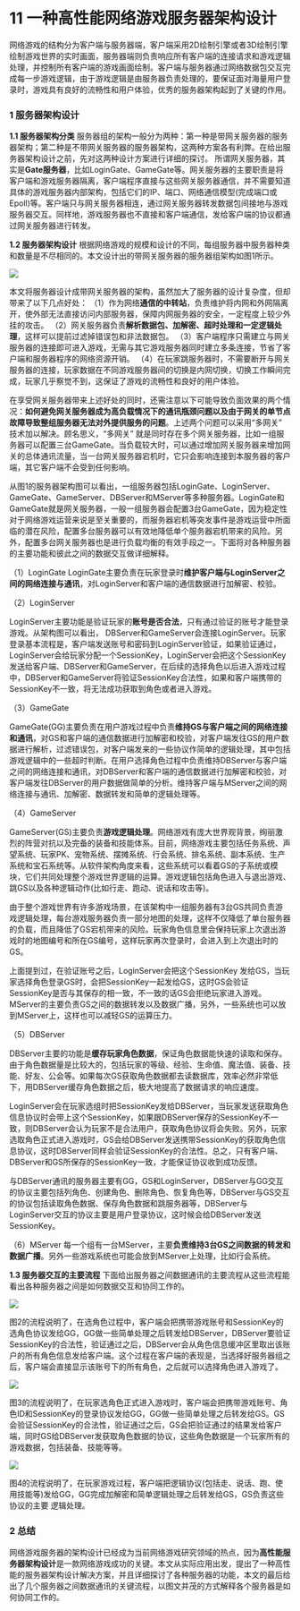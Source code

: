 # 11 一种高性能网络游戏服务器架构设计

​    网络游戏的结构分为客户端与服务器端，客户端采用2D绘制引擎或者3D绘制引擎绘制游戏世界的实时画面，服务器端则负责响应所有客户端的连接请求和游戏逻辑处理，并控制所有客户端的游戏画面绘制。客户端与服务器通过网络数据包交互完成每一步游戏逻辑，由于游戏逻辑是由服务器负责处理的，要保证面对海量用户登录时，游戏具有良好的流畅性和用户体验，优秀的服务器架构起到了关键的作用。

### 1 服务器架构设计

**1.1 服务器架构分类**
服务器组的架构一般分为两种：第一种是带网关服务器的服务器架构；第二种是不带网关服务器的服务器架构，这两种方案各有利弊。在给出服务器架构设计之前，先对这两种设计方案进行详细的探讨。 
所谓网关服务器，其实是**Gate服务器**，比如LoginGate、GameGate等。网关服务器的主要职责是将客户端和游戏服务器隔离，客户端程序直接与这些网关服务器通信，并不需要知道具体的游戏服务器内部架构，包括它们的IP、端口、网络通信模型(完成端口或Epoll)等。客户端只与网关服务器相连，通过网关服务器转发数据包间接地与游戏服务器交互。同样地，游戏服务器也不直接和客户端通信，发给客户端的协议都通过网关服务器进行转发。

**1.2 服务器架构设计** 
根据网络游戏的规模和设计的不同，每组服务器中服务器种类和数量是不尽相同的。本文设计出的带网关服务器的服务器组架构如图1所示。

![](../imgs/game45.webp)

本文将服务器设计成带网关服务器的架构，虽然加大了服务器的设计复杂度，但却带来了以下几点好处：
（1）作为网络**通信的中转站**，负责维护将内网和外网隔离开，使外部无法直接访问内部服务器，保障内网服务器的安全，一定程度上较少外挂的攻击。 
（2）网关服务器负责**解析数据包、加解密、超时处理和一定逻辑处理**，这样可以提前过滤掉错误包和非法数据包。
（3）客户端程序只需建立与网关服务器的连接即可进入游戏，无需与其它游戏服务器同时建立多条连接，节省了客户端和服务器程序的网络资源开销。 
（4）在玩家跳服务器时，不需要断开与网关服务器的连接，玩家数据在不同游戏服务器间的切换是内网切换，切换工作瞬间完成，玩家几乎察觉不到，这保证了游戏的流畅性和良好的用户体验。 

在享受网关服务器带来上述好处的同时，还需注意以下可能导致负面效果的两个情况：**如何避免网关服务器成为高负载情况下的通讯瓶颈问题以及由于网关的单节点故障导致整组服务器无法对外提供服务的问题**。上述两个问题可以采用“多网关” 技术加以解决。顾名思义，“多网关” 就是同时存在多个网关服务器，比如一组服务器可以配置三台GameGate。当负载较大时，可以通过增加网关服务器来增加网关的总体通讯流量，当一台网关服务器宕机时，它只会影响连接到本服务器的客户端，其它客户端不会受到任何影响。 

从图1的服务器架构图可以看出，一组服务器包括LoginGate、LoginServer、GameGate、GameServer、DBServer和MServer等多种服务器。LoginGate和GameGate就是网关服务器，一般一组服务器会配置3台GameGate，因为稳定性对于网络游戏运营来说是至关重要的，而服务器宕机等突发事件是游戏运营中所面临的潜在风险，配置多台服务器可以有效地降低单个服务器宕机带来的风险。另外，配置多台网关服务器也是进行负载均衡的有效手段之一。下面将对各种服务器的主要功能和彼此之间的数据交互做详细解释。

（1）LoginGate 
 LoginGate主要负责在玩家登录时**维护客户端与LoginServer之间的网络连接与通讯**，对LoginServer和客户端的通信数据进行加解密、校验。

（2）LoginServer 

LoginServer主要功能是验证玩家的**账号是否合法**，只有通过验证的账号才能登录游戏。从架构图可以看出， DBServer和GameServer会连接LoginServer。玩家登录基本流程是，客户端发送账号和密码到LoginServer验证，如果验证通过，LoginServer会给玩家分配一个SessionKey，LoginServer会把这个SessionKey发送给客户端、DBServer和GameServer，在后续的选择角色以后进入游戏过程中，DBServer和GameServer将验证SessionKey合法性，如果和客户端携带的SessionKey不一致，将无法成功获取到角色或者进入游戏。

（3）GameGate 

GameGate(GG)主要负责在用户游戏过程中负责**维持GS与客户端之间的网络连接和通讯**，对GS和客户端的通信数据进行加解密和校验，对客户端发往GS的用户数据进行解析，过滤错误包，对客户端发来的一些协议作简单的逻辑处理，其中包括游戏逻辑中的一些超时判断。在用户选择角色过程中负责维持DBServer与客户端之间的网络连接和通讯，对DBServer和客户端的通信数据进行加解密和校验，对客户端发往DBServer的用户数据做简单的分析。维持客户端与MServer之间的网络连接与通讯、加解密、数据转发和简单的逻辑处理等。

（4）GameServer 

GameServer(GS)主要负责**游戏逻辑处理**。网络游戏有庞大世界观背景，绚丽激烈的阵营对抗以及完备的装备和技能体系。目前，网络游戏主要包括任务系统、声望系统、玩家PK、宠物系统、摆摊系统、行会系统、排名系统、副本系统、生产系统和宝石系统等。从软件架构角度来看，这些系统可以看着GS的子系统或模块，它们共同处理整个游戏世界逻辑的运算。游戏逻辑包括角色进入与退出游戏、跳GS以及各种逻辑动作(比如行走、跑动、说话和攻击等)。 

由于整个游戏世界有许多游戏场景，在该架构中一组服务器有3台GS共同负责游戏逻辑处理，每台游戏服务器负责一部分地图的处理，这样不仅降低了单台服务器的负载，而且降低了GS宕机带来的风险。玩家角色信息里会保持玩家上次退出游戏时的地图编号和所在GS编号，这样玩家再次登录时，会进入到上次退出时的GS。 

上面提到过，在验证账号之后，LoginServer会把这个SessionKey 发给GS，当玩家选择角色登录GS时，会把SessionKey一起发给GS，这时GS会验证SessionKey是否与其保存的相一致，不一致的话GS会拒绝玩家进入游戏。MServer的主要负责GS之间的数据转发以及数据广播，另外，一些系统也可以放到MServer上，这样也可以减轻GS的运算压力。

（5）DBServer 

DBServer主要的功能是**缓存玩家角色数据**，保证角色数据能快速的读取和保存。由于角色数据量是比较大的，包括玩家的等级、经验、生命值、魔法值、装备、技能、好友、公会等。如果每次GS获取角色数据都去读数据库，效率必然非常低下，用DBServer缓存角色数据之后，极大地提高了数据请求的响应速度。 

LoginServer会在玩家选组时把SessionKey发给DBServer，当玩家发送获取角色信息协议时会带上这个SessionKey，如果跟DBServer保存的SessionKey不一致，则DBServer会认为玩家不是合法用户，获取角色协议将会失败。另外，玩家选取角色正式进入游戏时，GS会给DBServer发送携带SessionKey的获取角色信息协议，这时DBServer同样会验证SessionKey的合法性。总之，只有客户端、DBServer和GS所保存的SessionKey一致，才能保证协议收到成功反馈。 

与DBServer通讯的服务器主要有GG，GS和LoginServer，DBServer与GG交互的协议主要包括列角色、创建角色、删除角色、恢复角色等，DBServer与GS交互的协议包括读取角色数据、保存角色数据和跳服务器等，DBServer与LoginServer交互的协议主要是用户登录协议，这时候会给DBServer发送SessionKey。 

（6）MServer 
每一个组有一台MServer，主要**负责维持3台GS之间数据的转发和数据广播**。另外一些游戏系统也可能会放到MServer上处理，比如行会系统。

**1.3 服务器交互的主要流程** 
下面给出服务器之间数据通讯的主要流程从这些流程能看出各种服务器之间是如何数据交互和协同工作的。

 ![](../imgs/game46.webp)

图2的流程说明了，在选角色过程中，客户端会把携带游戏账号和SessionKey的选角色协议发给GG，GG做一些简单处理之后转发给DBServer，DBServer要验证SessionKey的合法性，验证通过之后，DBServer会从角色信息缓冲区里取出该账户的所有角色信息发给客户端。这个过程在客户端的表现是，当选择好服务器组之后，客户端会直接显示该账号下的所有角色，之后就可以选择角色进入游戏了。

![](../imgs/game47.webp)

图3的流程说明了，在玩家选角色正式进入游戏时，客户端会把携带游戏账号、角色ID和SessionKey的登录协议发给GG，GG做一些简单处理之后转发给GS。GS会验证SessionKey的合法性，验证通过之后，GS会把验证通过的结果发给客户端，同时GS给DBServer发获取角色数据的协议，这些角色数据是一个玩家所有的游戏数据，包括装备、技能等等。

![](../imgs/game48.webp)

图4的流程说明了，在玩家游戏过程，客户端把逻辑协议(包括走、说话、跑、使用技能等)发给GG，GG完成加解密和简单逻辑处理之后转发给GS，GS负责这些协议的主要
逻辑处理。 

### 2 总结

网络游戏服务器的架构设计已经成为当前网络游戏研究领域的热点，因为**高性能服务器架构设计**是一款网络游戏成功的关键。本文从实际应用出发，提出了一种高性能的服务器架构设计解决方案，并且详细探讨了各种服务器的功能，本文的最后给出了几个服务器之间数据通讯的关键流程，以图文并茂的方式解释各个服务器是如何协同工作的。